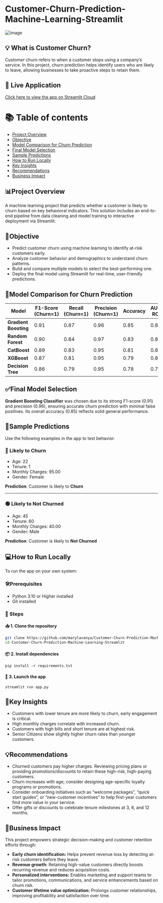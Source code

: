 # Customer-Churn-Prediction-Machine-Learning-Streamlit
![image](https://github.com/user-attachments/assets/e36b8886-0a41-4dda-9cec-6dfc8bb9619a)
## 💡 What is  Customer Churn?
Customer churn refers to when a customer stops using a company’s service. In this project, churn prediction helps identify users who are likely to leave, allowing businesses to take proactive steps to retain them.
## 🚀 Live Application
[Click here to view the app on Streamlit Cloud](https://customer-churn-prediction-machine-learning-app-qx8zr32djftfbyz.streamlit.app/)
# 📚 Table of contents
- [Project Overview](#project-overview)
- [Objective](#objective)
- [Model Comparison for Churn Prediction](#model-comparison-for-churn-prediction)
- [Final Model Selection](#final-model-selection)
- [Sample Predictions](#sample-predictions)
- [How to Run Locally](#how-to-run-locally)
- [Key Insights](#key-insights)
- [Recommendations](#recommendations)
- [Business Impact](#business-impact)
## 📊Project Overview 
A machine learning project that predicts whether a customer is likely to churn based on key behavioral indicators. This solution includes an end-to-end pipeline from data cleaning and model training to interactive deployment via Streamlit.
## 🎯Objective
* Predict customer churn using machine learning to identify at-risk customers early.
* Analyze customer behavior and demographics to understand churn patterns.
* Build and compare multiple models to select the best-performing one.
* Deploy the final model using Streamlit for real-time, user-friendly predictions.
## 🧠Model Comparison for Churn Prediction
| Model                 | F1-Score (Churn=1) | Recall (Churn=1) | Precision (Churn=1) | Accuracy | AUC-ROC  |
| --------------------- | ------------------ | ---------------- | ------------------- | -------- | -------- |
| **Gradient Boosting** | 0.91               | 0.87             | 0.96                | 0.85     | 0.85     |
| **Random Forest**     | 0.90               | 0.84             | 0.97                | 0.83     | 0.86     |
| **CatBoost**          | 0.89               | 0.83             | 0.95                | 0.81     | 0.84     |
| **XGBoost**           | 0.87               | 0.81             | 0.95                | 0.79     | 0.84     |
| **Decision Tree**     | 0.86               | 0.79             | 0.95                | 0.78     | 0.78     |

## ✅Final Model Selection
**Gradient Boosting Classifier** was chosen due to its strong F1-score (0.91) and precision (0.96), ensuring accurate churn prediction with minimal false positives. Its overall accuracy (0.85) reflects solid general performance.

 ## 🤖Sample Predictions
Use the following examples in the app to test behavior:
### 🔴 Likely to Churn
- Age: 22  
- Tenure: 1  
- Monthly Charges: 95.00  
- Gender: Female
  
**Prediction**: Customer is likely to **Churn**

----
### 🟢 Likely to Not Churned
- Age: 45  
- Tenure: 60  
- Monthly Charges: 40.00    
- Gender: Male
  
**Prediction**: Customer is likely to **Not Churned**
## 💻How to Run Locally
To run the app on your own system:
### 🛠️Prerequisites
- Python 3.10 or Higher installed   
- Git installed  
### 📝 Steps
#### 📥 1. Clone the repository
```bash
git clone https://github.com/marylavanya/Customer-Churn-Prediction-Machine-Learning-Streamlit.git
cd Customer-Churn-Prediction-Machine-Learning-Streamlit
```
#### 📦 2. Install dependencies
```
pip install -r requirements.txt
```
#### 🚀 3. Launch the app
```
streamlit run app.py
```
## 📌Key Insights
* Customers with lower tenure  are more likely to churn, early engagement is critical.
* High monthly charges correlate with increased churn.
* Customers with high bills and short tenure are at highest risk.
* Senior Citizens show slightly higher churn rates than younger customers.
## 💡Recommendations
* Churned customers pay higher charges. Reviewing pricing plans or providing promotions/discounts to retain these high-risk, high-paying customers.
* Churn increases with age; consider designing age-specific loyalty programs or promotions.
* Consider onboarding initiatives such as “welcome packages”, “quick start guides”, or “new-customer incentives” to help first-year customers find more value in your service.
* Offer gifts or discounts to celebrate tenure milestones at 3, 6, and 12 months.
## 💼Business Impact
 This project empowers strategic decision-making and customer retention efforts through:
- **Early churn identification:** Helps prevent revenue loss by detecting at-risk customers before they leave.
- **Revenue growth:** Retaining high-value customers directly boosts recurring revenue and reduces acquisition costs.
- **Personalized interventions:** Enables marketing and support teams to tailor promotions, communications, and service enhancements based on churn risk.
- **Customer lifetime value optimization:** Prolongs customer relationships, improving profitability and satisfaction over time.

